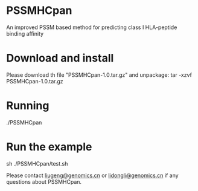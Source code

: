 # PSSMHCpan
An improved PSSM based method for predicting class I HLA-peptide binding affinity
# Download and install
Please download th file "PSSMHCpan-1.0.tar.gz" and unpackage: tar -xzvf PSSMHCpan-1.0.tar.gz
# Running
./PSSMHCpan
# Run the example
sh ./PSSMHCpan/test.sh

Please contact liugeng@genomics.cn or lidongli@genomics.cn if any questions about PSSMHCpan.

